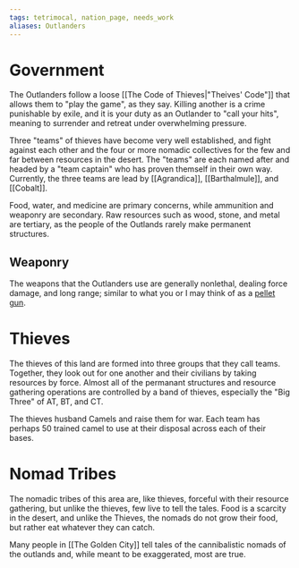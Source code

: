```yaml
---
tags: tetrimocal, nation_page, needs_work
aliases: Outlanders
---
```

# Government

The Outlanders follow a loose [[The Code of Thieves|"Theives' Code"]] that allows them to "play the game", as they say. Killing another is a crime punishable by exile, and it is your duty as an Outlander to "call your hits", meaning to surrender and retreat under overwhelming pressure. 

Three "teams" of thieves have become very well established, and fight against each other and the four or more nomadic collectives for the few and far between resources in the desert. The "teams" are each named after and headed by a "team captain" who has proven themself in their own way. Currently, the three teams are lead by [[Agrandica]], [[Barthalmule]], and [[Cobalt]].

Food, water, and medicine are primary concerns, while ammunition and weaponry are secondary. Raw resources such as wood, stone, and metal are tertiary, as the people of the Outlands rarely make permanent structures.

## Weaponry
The weapons that the Outlanders use are generally nonlethal, dealing force damage, and long range; similar to what you or I may think of as a [pellet gun](https://www.evike.com/).

# Thieves
The thieves of this land are formed into three groups that they call teams. Together, they look out for one another and their civilians by taking resources by force. Almost all of the permanant structures and resource gathering operations are controlled by a band of thieves, especially the "Big Three" of AT, BT, and CT.

The thieves husband Camels and raise them for war. Each team has perhaps 50 trained camel to use at their disposal across each of their bases.

# Nomad Tribes
The nomadic tribes of this area are, like thieves, forceful with their resource gathering, but unlike the thieves, few live to tell the tales. Food is a scarcity in the desert, and unlike the Thieves, the nomads do not grow their food, but rather eat whatever they can catch.

Many people in [[The Golden City]] tell tales of the cannibalistic nomads of the outlands and, while meant to be exaggerated, most are true.